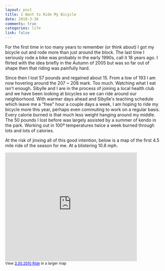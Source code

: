 ```yaml
--- 
layout: post
title: I Want to Ride My Bicycle
date: 2010-3-30
comments: true
categories: life
link: false
---
```

For the first time in too many years to remember (or think about) I got my bicycle out and rode more than just around the block. The last time I seriously rode a bike was probably in the early 1990s, call it 18 years ago. I flirted with the idea briefly in the Autumn of 2005 but was so far out of shape then that riding was painfully hard.

Since then I lost 57 pounds and regained about 15. From a low of 193 I am now hovering around the 207 ~ 208 mark. Too much. Watching what I eat isn't enough. Sibylle and I are in the process of joining a local health club and we have been looking at bicycles so we can ride around our neighborhood. With warmer days ahead and Sibylle's teaching schedule which leave me a "free" hour a couple days a week, I am hoping to ride my bicycle more this year, perhaps even commuting to work on a regular basis. Every calorie burned is that much less weight hanging around my middle. The 50 pounds I lost before was largely assisted by a summer of kendo in the park. Working out in 100º temperatures twice a week burned through lots and lots of calories.

At the risk of jinxing all of this good intention, below is a map of the first 4.5 mile ride of the season for me. At a blistering 10.8 mph.

<iframe width="425" height="350" frameborder="0" scrolling="no" marginheight="0" marginwidth="0" src="http://maps.google.com/maps/ms?ie=UTF8&amp;hl=en&amp;msa=0&amp;msid=100068994361913546402.0004830cebb726272ecca&amp;ll=39.208215,-96.563763&amp;spn=0.010541,0.017102&amp;output=embed"></iframe><br /><small>View <a href="http://maps.google.com/maps/ms?ie=UTF8&amp;hl=en&amp;msa=0&amp;msid=100068994361913546402.0004830cebb726272ecca&amp;ll=39.208215,-96.563763&amp;spn=0.010541,0.017102&amp;source=embed" style="color:#0000FF;text-align:left">3.30.2010 Ride</a> in a larger map</small>
